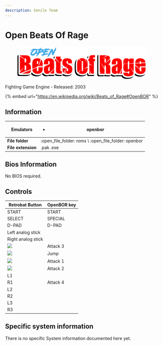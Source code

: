 ```yaml
---
description: Senile Team
---
```


# Open Beats Of Rage

<figure><img src="https://raw.githubusercontent.com/fabricecaruso/es-theme-carbon/52ff37c9e265587d006945a2ba695b5a962b3a3d/art/logos/openbor.svg" alt=""><figcaption></figcaption></figure>

Fighting Game Engine - Released: 2003

{% embed url="https://en.wikipedia.org/wiki/Beats_of_Rage#OpenBOR" %}

## Information

| **Emulators**      | <ul><li>openbor</li></ul>                                |
| ------------------ | -------------------------------------------------------- |
| **File folder**    | :open\_file\_folder: roms \ :open\_file\_folder: openbor |
| **File extension** | .pak .exe                                                |

## Bios Information

No BIOS required.

## Controls

| Retrobat Button                                       | OpenBOR key |
| ----------------------------------------------------- | ----------- |
| START                                                 | START       |
| SELECT                                                | SPECIAL     |
| D-PAD                                                 | D-PAD       |
| Left analog stick                                     |             |
| Right analog stick                                    |             |
| ![](<../../../.gitbook/assets/image (2) (1) (1).png>) | Attack 3    |
| ![](<../../../.gitbook/assets/image (1) (2) (1).png>) | Jump        |
| ![](<../../../.gitbook/assets/image (4) (1).png>)     | Attack 1    |
| ![](<../../../.gitbook/assets/image (3) (1) (2).png>) | Attack 2    |
| L1                                                    |             |
| R1                                                    | Attack 4    |
| L2                                                    |             |
| R2                                                    |             |
| L3                                                    |             |
| R3                                                    |             |

## Specific system information

There is no specific System information documented here yet.
